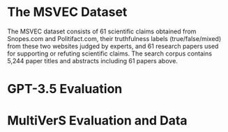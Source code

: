 # The MSVEC Dataset
The MSVEC dataset consists of 61 scientific claims obtained from Snopes.com and Politifact.com, their truthfulness labels (true/false/mixed) from these two websites judged by experts, and 61 research papers used for supporting or refuting scientific claims. The search corpus contains 5,244 paper titles and abstracts including 61 papers above. 

# GPT-3.5 Evaluation


# MultiVerS Evaluation and Data

